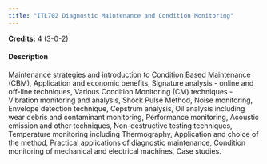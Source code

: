 ```yaml
---
title: "ITL702 Diagnostic Maintenance and Condition Monitoring"
---
```

**Credits:** 4 (3-0-2)

#### Description
Maintenance strategies and introduction to Condition Based Maintenance (CBM), Application and economic benefits, Signature analysis - online and off-line techniques, Various Condition Monitoring (CM) techniques - Vibration monitoring and analysis, Shock Pulse Method, Noise monitoring, Envelope detection technique, Cepstrum analysis, Oil analysis including wear debris and contaminant monitoring, Performance monitoring, Acoustic emission and other techniques, Non-destructive testing techniques, Temperature monitoring including Thermography, Application and choice of the method, Practical applications of diagnostic maintenance, Condition monitoring of mechanical and electrical machines, Case studies.